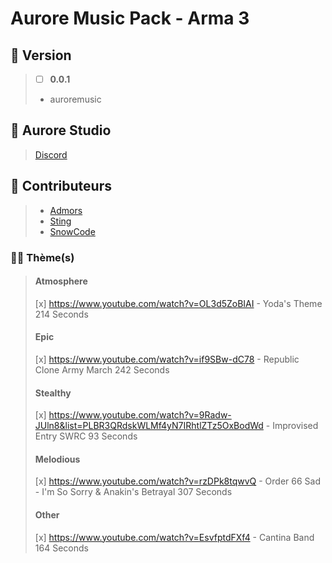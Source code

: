 # Aurore Music Pack - Arma 3

## 🎫 Version
> - [ ] **0.0.1**
> 
> - auroremusic

## 🏢 Aurore Studio
> [Discord](https://discord.gg/JMZukzqDGx)

## 🤝 Contributeurs
> + [Admors](https://steamcommunity.com/profiles/76561198134513977/)
> + [Sting](https://steamcommunity.com/profiles/76561198272941463/)
> + [SnowCode](https://github.com/chopin2712)

### 🧑‍💻 Thème(s)
> #### Atmosphere
>  [x] https://www.youtube.com/watch?v=OL3d5ZoBIAI - Yoda's Theme 214 Seconds
> #### Epic
>  [x] https://www.youtube.com/watch?v=if9SBw-dC78 - Republic Clone Army March 242 Seconds
> #### Stealthy
>  [x] https://www.youtube.com/watch?v=9Radw-JUln8&list=PLBR3QRdskWLMf4yN7IRhtlZTz5OxBodWd - Improvised Entry SWRC 93 Seconds
> #### Melodious
>  [x] https://www.youtube.com/watch?v=rzDPk8tqwvQ - Order 66 Sad - I'm So Sorry & Anakin's Betrayal 307 Seconds 
> #### Other
>  [x] https://www.youtube.com/watch?v=EsvfptdFXf4 - Cantina Band 164 Seconds 